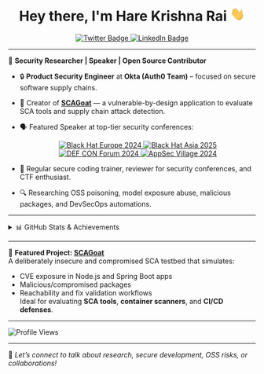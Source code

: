 <h1 align="center">Hey there, I'm Hare Krishna Rai <img src="https://raw.githubusercontent.com/harekrishnarai/harekrishnarai/master/wave.gif" width="30px"></h1>

<p align="center">
  <a href="https://x.com/harekrishna_rai">
    <img src="https://img.shields.io/badge/-@harekrishna_rai-000?style=flat-square&labelColor=000&logo=x&logoColor=white" alt="Twitter Badge"/>
  </a>
  <a href="https://www.linkedin.com/in/harekrishnarai/">
    <img src="https://img.shields.io/badge/-Hare%20Krishna%20Rai-blue?style=flat-square&logo=linkedin&logoColor=white" alt="LinkedIn Badge"/>
  </a>
</p>

---

🎯 **Security Researcher | Speaker | Open Source Contributor**

- 🔒 **Product Security Engineer** at **Okta (Auth0 Team)** – focused on secure software supply chains.
- 🧠 Creator of [**SCAGoat**](https://github.com/harekrishnarai/Damn-vulnerable-sca) — a vulnerable-by-design application to evaluate SCA tools and supply chain attack detection.
- 🗣️ Featured Speaker at top-tier security conferences:
  
  <p align="center">
    <a href="https://www.blackhat.com/eu-24/arsenal/schedule/index.html#scagoat---exploiting-damn-vulnerable-sca-application-42139">
      <img src="https://img.shields.io/badge/-BlackHat%20Europe%202024-black?style=for-the-badge&logo=blackhat&logoColor=white" alt="Black Hat Europe 2024"/>
    </a>
    <a href="https://www.blackhat.com/asia-25/arsenal/schedule/index.html#scagoat---exploiting-damn-vulnerable-and-compromised-sca-application-43960">
      <img src="https://img.shields.io/badge/-BlackHat%20Asia%202025-black?style=for-the-badge&logo=blackhat&logoColor=white" alt="Black Hat Asia 2025"/>
    </a>
    <a href="https://forum.defcon.org/node/249617">
      <img src="https://img.shields.io/badge/-DEF%20CON%202024-000000?style=for-the-badge&logo=probot&logoColor=white" alt="DEF CON Forum 2024"/>
    </a>
    <a href="https://www.appsecvillage.com/events/dc-2024/arsenal-scagoat-661284">
      <img src="https://img.shields.io/badge/-AppSec%20Village%202024-blueviolet?style=for-the-badge" alt="AppSec Village 2024"/>
    </a>
  </p>

- 🧰 Regular secure coding trainer, reviewer for security conferences, and CTF enthusiast.
- 🔍 Researching OSS poisoning, model exposure abuse, malicious packages, and DevSecOps automations.

---

<details>
<summary>📊 GitHub Stats & Achievements</summary>
<br/>

<p align="center">
  <img src="https://github-readme-streak-stats.herokuapp.com/?user=harekrishnarai&theme=vue-dark&hide_border=false" alt="Streak Stats"/>
  <br/>
  <img src="https://github-readme-stats.vercel.app/api/top-langs/?username=harekrishnarai&theme=vue-dark&hide_border=false&layout=compact" alt="Top Languages"/>
  <br/><br/>
  <img src="https://github-profile-trophy.vercel.app/?username=harekrishnarai&theme=gitdimmed&no-frame=true&no-bg=true&margin-w=4" alt="GitHub Trophies"/>
</p>

</details>

---

📌 **Featured Project: [SCAGoat](https://github.com/harekrishnarai/Damn-vulnerable-sca)**  
A deliberately insecure and compromised SCA testbed that simulates:
- CVE exposure in Node.js and Spring Boot apps
- Malicious/compromised packages
- Reachability and fix validation workflows  
Ideal for evaluating **SCA tools**, **container scanners**, and **CI/CD defenses**.

---

<p align="left">
  <img src="https://komarev.com/ghpvc/?username=harekrishnarai&label=Profile%20views&color=0e75b6&style=flat" alt="Profile Views"/>
</p>

---

💬 *Let’s connect to talk about research, secure development, OSS risks, or collaborations!*
